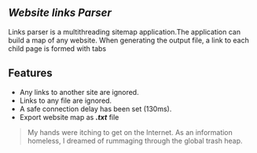 ## _Website links Parser_

Links parser is a multithreading sitemap application.The application can build a map of any website.
When generating the output file, a link to each child page is formed with tabs
## Features

- Any links to another site are ignored.
- Links to any file are ignored.
- A safe connection delay has been set (130ms).
- Export website map as ***.txt*** file

> My hands were itching to get on the Internet. 
> As an information homeless, I dreamed of rummaging through the global trash heap.
